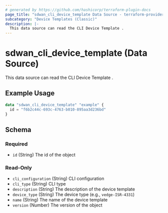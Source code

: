 ```yaml
---
# generated by https://github.com/hashicorp/terraform-plugin-docs
page_title: "sdwan_cli_device_template Data Source - terraform-provider-sdwan"
subcategory: "Device Templates (Classic)"
description: |-
  This data source can read the CLI Device Template .
---
```


# sdwan_cli_device_template (Data Source)

This data source can read the CLI Device Template .

## Example Usage

```terraform
data "sdwan_cli_device_template" "example" {
  id = "f6b2c44c-693c-4763-b010-895aa3d236bd"
}
```

<!-- schema generated by tfplugindocs -->
## Schema

### Required

- `id` (String) The id of the object

### Read-Only

- `cli_configuration` (String) CLI configuration
- `cli_type` (String) CLI type
- `description` (String) The description of the device template
- `device_type` (String) The device type (e.g., `vedge-ISR-4331`)
- `name` (String) The name of the device template
- `version` (Number) The version of the object
